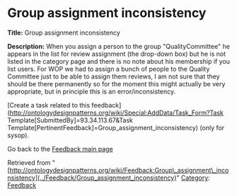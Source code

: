 #  Group assignment inconsistency


__Title:__ Group assignment inconsistency


__Description:__ When you assign a person to the group "QualityCommittee" he appears in the list for review assignment (the drop-down box) but he is not listed in the category page and there is no note about his membership if you list users. For WOP we had to assign a bunch of people to the Quality Committee just to be able to assign them reviews, I am not sure that they should be there permanently so for the moment this might actually be very appropriate, but in principle this is an error/inconsistency. 


  




[Create a task related to this feedback](http://ontologydesignpatterns.org/wiki/Special:AddData/Task_Form?Task Template[SubmittedBy]=93.34.113.67&Task Template[PertinentFeedback]=Group_assignment_inconsistency) (only for sysop).


  



Go back to the  [Feedback main page](../Feedback/Main "Feedback:Main")





Retrieved from "[http://ontologydesignpatterns.org/wiki/Feedback:Group\_assignment\_inconsistency](../Feedback/Group_assignment_inconsistency)"
 [Category](http://ontologydesignpatterns.org/wiki/Special:Categories "Special:Categories"): [Feedback](../Category/Feedback "Category:Feedback")